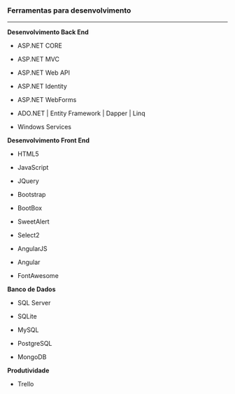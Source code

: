 ### Ferramentas para desenvolvimento
<hr>
<b>Desenvolvimento Back End</b>

* ASP.NET CORE

* ASP.NET MVC

* ASP.NET Web API

* ASP.NET Identity

* ASP.NET WebForms

* ADO.NET | Entity Framework | Dapper | Linq 

* Windows Services 

 <b>Desenvolvimento Front End</b>

* HTML5 

* JavaScript

* JQuery

* Bootstrap

* BootBox

* SweetAlert

* Select2 

* AngularJS

* Angular

* FontAwesome 

<b> Banco de Dados </b>

* SQL Server

* SQLite 

* MySQL

* PostgreSQL

* MongoDB

<b>Produtividade</b>

* Trello 
